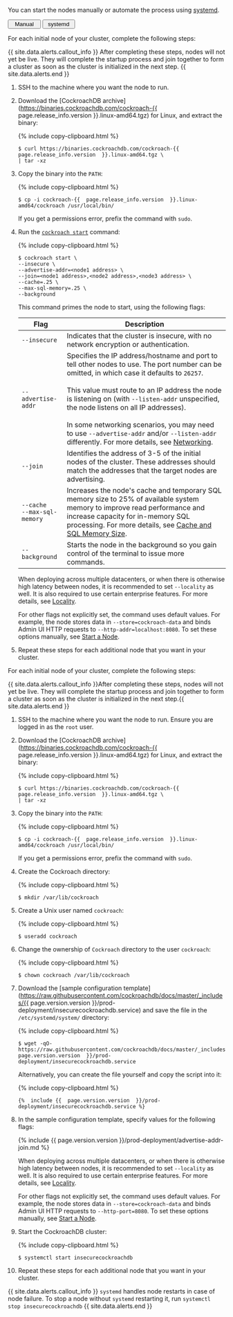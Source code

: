 You can start the nodes manually or automate the process using [systemd](https://www.freedesktop.org/wiki/Software/systemd/).

<div class="filters clearfix">
  <button style="width: 15%" class="filter-button" data-scope="manual">Manual</button>
  <button style="width: 15%" class="filter-button" data-scope="systemd">systemd</button>
</div>
<p></p>

<section class="filter-content" markdown="1" data-scope="manual">

For each initial node of your cluster, complete the following steps:

{{ site.data.alerts.callout_info }}
After completing these steps, nodes will not yet be live. They will complete the startup process and join together to form a cluster as soon as the cluster is initialized in the next step.
{{ site.data.alerts.end }}

1. SSH to the machine where you want the node to run.

2. Download the [CockroachDB archive](https://binaries.cockroachdb.com/cockroach-{{  page.release_info.version  }}.linux-amd64.tgz) for Linux, and extract the binary:

    {%  include copy-clipboard.html %}
    ~~~ shell
    $ curl https://binaries.cockroachdb.com/cockroach-{{  page.release_info.version  }}.linux-amd64.tgz \
    | tar -xz
    ~~~

3. Copy the binary into the `PATH`:

    {%  include copy-clipboard.html %}
    ~~~ shell
    $ cp -i cockroach-{{  page.release_info.version  }}.linux-amd64/cockroach /usr/local/bin/
    ~~~

    If you get a permissions error, prefix the command with `sudo`.

4. Run the [`cockroach start`](cockroach-start.html) command:

    {%  include copy-clipboard.html %}
    ~~~ shell
    $ cockroach start \
    --insecure \
    --advertise-addr=<node1 address> \
    --join=<node1 address>,<node2 address>,<node3 address> \
    --cache=.25 \
    --max-sql-memory=.25 \
    --background
    ~~~

    This command primes the node to start, using the following flags:

    Flag | Description
    -----|------------
    `--insecure` | Indicates that the cluster is insecure, with no network encryption or authentication.
    `--advertise-addr` | Specifies the IP address/hostname and port to tell other nodes to use. The port number can be omitted, in which case it defaults to `26257`.<br><br>This value must route to an IP address the node is listening on (with `--listen-addr` unspecified, the node listens on all IP addresses).<br><br>In some networking scenarios, you may need to use `--advertise-addr` and/or `--listen-addr` differently. For more details, see [Networking](recommended-production-settings.html#networking).
    `--join` | Identifies the address of 3-5 of the initial nodes of the cluster. These addresses should match the addresses that the target nodes are advertising.
    `--cache`<br>`--max-sql-memory` | Increases the node's cache and temporary SQL memory size to 25% of available system memory to improve read performance and increase capacity for in-memory SQL processing. For more details, see [Cache and SQL Memory Size](recommended-production-settings.html#cache-and-sql-memory-size).
    `--background` | Starts the node in the background so you gain control of the terminal to issue more commands.

    When deploying across multiple datacenters, or when there is otherwise high latency between nodes, it is recommended to set `--locality` as well. It is also required to use certain enterprise features. For more details, see [Locality](cockroach-start.html#locality).

	  For other flags not explicitly set, the command uses default values. For example, the node stores data in `--store=cockroach-data` and binds Admin UI HTTP requests to `--http-addr=localhost:8080`. To set these options manually, see [Start a Node](cockroach-start.html).

5. Repeat these steps for each additional node that you want in your cluster.

</section>

<section class="filter-content" markdown="1" data-scope="systemd">

For each initial node of your cluster, complete the following steps:

{{ site.data.alerts.callout_info }}After completing these steps, nodes will not yet be live. They will complete the startup process and join together to form a cluster as soon as the cluster is initialized in the next step.{{ site.data.alerts.end }}

1. SSH to the machine where you want the node to run. Ensure you are logged in as the `root` user.

2. Download the [CockroachDB archive](https://binaries.cockroachdb.com/cockroach-{{  page.release_info.version  }}.linux-amd64.tgz) for Linux, and extract the binary:

    {%  include copy-clipboard.html %}
    ~~~ shell
    $ curl https://binaries.cockroachdb.com/cockroach-{{  page.release_info.version  }}.linux-amd64.tgz \
    | tar -xz
    ~~~

3. Copy the binary into the `PATH`:

    {%  include copy-clipboard.html %}
    ~~~ shell
    $ cp -i cockroach-{{  page.release_info.version  }}.linux-amd64/cockroach /usr/local/bin/
    ~~~

    If you get a permissions error, prefix the command with `sudo`.

4. Create the Cockroach directory:

    {%  include copy-clipboard.html %}
    ~~~ shell
    $ mkdir /var/lib/cockroach
    ~~~

5. Create a Unix user named `cockroach`:

    {%  include copy-clipboard.html %}
    ~~~ shell
    $ useradd cockroach
    ~~~

6. Change the ownership of `Cockroach` directory to the user `cockroach`:

    {%  include copy-clipboard.html %}
    ~~~ shell
    $ chown cockroach /var/lib/cockroach
    ~~~

7. Download the [sample configuration template](https://raw.githubusercontent.com/cockroachdb/docs/master/_includes/{{  page.version.version  }}/prod-deployment/insecurecockroachdb.service) and save the file in the `/etc/systemd/system/` directory:

    {%  include copy-clipboard.html %}
    ~~~ shell
    $ wget -qO- https://raw.githubusercontent.com/cockroachdb/docs/master/_includes/{{  page.version.version  }}/prod-deployment/insecurecockroachdb.service
    ~~~

    Alternatively, you can create the file yourself and copy the script into it:

    {%  include copy-clipboard.html %}
    ~~~ shell
    {%  include {{  page.version.version  }}/prod-deployment/insecurecockroachdb.service %}
    ~~~

8. In the sample configuration template, specify values for the following flags:

    {%  include {{  page.version.version  }}/prod-deployment/advertise-addr-join.md %}

    When deploying across multiple datacenters, or when there is otherwise high latency between nodes, it is recommended to set `--locality` as well. It is also required to use certain enterprise features. For more details, see [Locality](cockroach-start.html#locality).

    For other flags not explicitly set, the command uses default values. For example, the node stores data in `--store=cockroach-data` and binds Admin UI HTTP requests to `--http-port=8080`. To set these options manually, see [Start a Node](cockroach-start.html).

9. Start the CockroachDB cluster:

    {%  include copy-clipboard.html %}
    ~~~ shell
    $ systemctl start insecurecockroachdb
    ~~~

10. Repeat these steps for each additional node that you want in your cluster.

{{ site.data.alerts.callout_info }}
`systemd` handles node restarts in case of node failure. To stop a node without `systemd` restarting it, run `systemctl stop insecurecockroachdb`
{{ site.data.alerts.end }}

</section>
